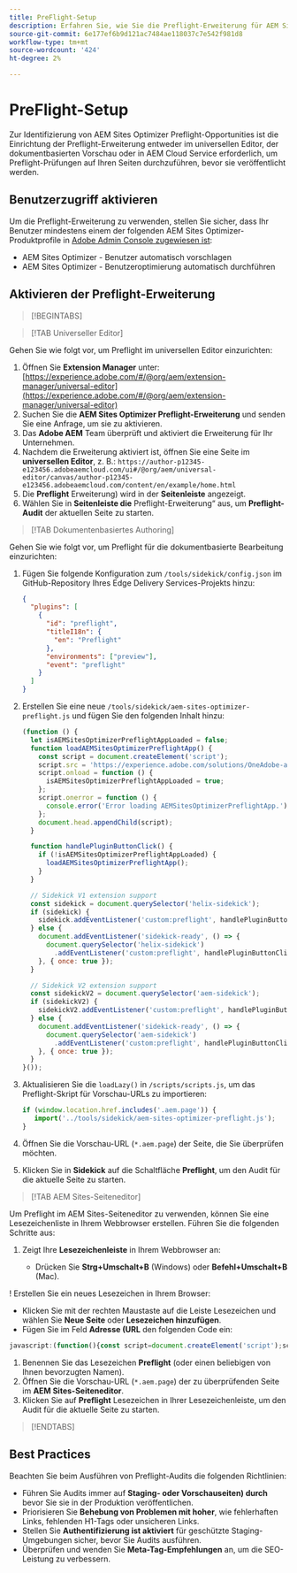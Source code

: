 ```yaml
---
title: PreFlight-Setup
description: Erfahren Sie, wie Sie die Preflight-Erweiterung für AEM Sites Optimizer einrichten.
source-git-commit: 6e177ef6b9d121ac7484ae118037c7e542f981d8
workflow-type: tm+mt
source-wordcount: '424'
ht-degree: 2%

---
```



# PreFlight-Setup

Zur Identifizierung von AEM Sites Optimizer Preflight-Opportunities ist die Einrichtung der Preflight-Erweiterung entweder im universellen Editor, der dokumentbasierten Vorschau oder in AEM Cloud Service erforderlich, um Preflight-Prüfungen auf Ihren Seiten durchzuführen, bevor sie veröffentlicht werden.

## Benutzerzugriff aktivieren

Um die Preflight-Erweiterung zu verwenden, stellen Sie sicher, dass Ihr Benutzer mindestens einem der folgenden AEM Sites Optimizer-Produktprofile in [Adobe Admin Console zugewiesen ist](https://adminconsole.adobe.com):

* AEM Sites Optimizer - Benutzer automatisch vorschlagen
* AEM Sites Optimizer - Benutzeroptimierung automatisch durchführen

## Aktivieren der Preflight-Erweiterung

>[!BEGINTABS]

>[!TAB Universeller Editor]

Gehen Sie wie folgt vor, um Preflight im universellen Editor einzurichten:

1. Öffnen Sie **Extension Manager** unter:
   [https://experience.adobe.com/#/@org/aem/extension-manager/universal-editor](https://experience.adobe.com/#/@org/aem/extension-manager/universal-editor)
1. Suchen Sie die **AEM Sites Optimizer Preflight-Erweiterung** und senden Sie eine Anfrage, um sie zu aktivieren.
1. Das **Adobe AEM** Team überprüft und aktiviert die Erweiterung für Ihr Unternehmen.
1. Nachdem die Erweiterung aktiviert ist, öffnen Sie eine Seite im **universellen Editor**, z. B.:
   `https://author-p12345-e123456.adobeaemcloud.com/ui#/@org/aem/universal-editor/canvas/author-p12345-e123456.adobeaemcloud.com/content/en/example/home.html`
1. Die **Preflight** Erweiterung) wird in der **Seitenleiste** angezeigt.
1. Wählen Sie in **Seitenleiste die** Preflight-Erweiterung“ aus, um **Preflight-Audit** der aktuellen Seite zu starten.

>[!TAB Dokumentenbasiertes Authoring]

Gehen Sie wie folgt vor, um Preflight für die dokumentbasierte Bearbeitung einzurichten:

1. Fügen Sie folgende Konfiguration zum `/tools/sidekick/config.json` im GitHub-Repository Ihres Edge Delivery Services-Projekts hinzu:

   ```json
   {
     "plugins": [
       {
         "id": "preflight",
         "titleI18n": {
           "en": "Preflight"
         },
         "environments": ["preview"],
         "event": "preflight"
       }
     ]
   }
   ```

1. Erstellen Sie eine neue `/tools/sidekick/aem-sites-optimizer-preflight.js` und fügen Sie den folgenden Inhalt hinzu:

   ```javascript
   (function () {
     let isAEMSitesOptimizerPreflightAppLoaded = false;
     function loadAEMSitesOptimizerPreflightApp() {
       const script = document.createElement('script');
       script.src = 'https://experience.adobe.com/solutions/OneAdobe-aem-sites-optimizer-preflight-mfe/static-assets/resources/sidekick/client.js?source=plugin';
       script.onload = function () {
         isAEMSitesOptimizerPreflightAppLoaded = true;
       };
       script.onerror = function () {
         console.error('Error loading AEMSitesOptimizerPreflightApp.');
       };
       document.head.appendChild(script);
     }
   
     function handlePluginButtonClick() {
       if (!isAEMSitesOptimizerPreflightAppLoaded) {
         loadAEMSitesOptimizerPreflightApp();
       }
     }
   
     // Sidekick V1 extension support
     const sidekick = document.querySelector('helix-sidekick');
     if (sidekick) {
       sidekick.addEventListener('custom:preflight', handlePluginButtonClick);
     } else {
       document.addEventListener('sidekick-ready', () => {
         document.querySelector('helix-sidekick')
           .addEventListener('custom:preflight', handlePluginButtonClick);
       }, { once: true });
     }
   
     // Sidekick V2 extension support
     const sidekickV2 = document.querySelector('aem-sidekick');
     if (sidekickV2) {
       sidekickV2.addEventListener('custom:preflight', handlePluginButtonClick);
     } else {
       document.addEventListener('sidekick-ready', () => {
         document.querySelector('aem-sidekick')
           .addEventListener('custom:preflight', handlePluginButtonClick);
       }, { once: true });
     }
   }());
   ```

1. Aktualisieren Sie die `loadLazy()` in `/scripts/scripts.js`, um das Preflight-Skript für Vorschau-URLs zu importieren:

   ```javascript
   if (window.location.href.includes('.aem.page')) {
      import('../tools/sidekick/aem-sites-optimizer-preflight.js');
   }
   ```

1. Öffnen Sie die Vorschau-URL (`*.aem.page`) der Seite, die Sie überprüfen möchten.
1. Klicken Sie in **Sidekick** auf die Schaltfläche **Preflight**, um den Audit für die aktuelle Seite zu starten.

>[!TAB AEM Sites-Seiteneditor]

Um Preflight im AEM Sites-Seiteneditor zu verwenden, können Sie eine Lesezeichenliste in Ihrem Webbrowser erstellen. Führen Sie die folgenden Schritte aus:

1. Zeigt Ihre **Lesezeichenleiste** in Ihrem Webbrowser an:

   * Drücken Sie **Strg+Umschalt+B** (Windows) oder **Befehl+Umschalt+B** (Mac).

! Erstellen Sie ein neues Lesezeichen in Ihrem Browser:

* Klicken Sie mit der rechten Maustaste auf die Leiste Lesezeichen und wählen Sie **Neue Seite** oder **Lesezeichen hinzufügen**.
* Fügen Sie im Feld **Adresse (URL** den folgenden Code ein:

```javascript
javascript:(function(){const script=document.createElement('script');script.src='https://experience.adobe.com/solutions/OneAdobe-aem-sites-optimizer-preflight-mfe/static-assets/resources/sidekick/client.js?source=bookmarklet&target-source=aem-cloud-service';document.head.appendChild(script);})();
```

1. Benennen Sie das Lesezeichen **Preflight** (oder einen beliebigen von Ihnen bevorzugten Namen).
1. Öffnen Sie die Vorschau-URL (`*.aem.page`) der zu überprüfenden Seite im **AEM Sites-Seiteneditor**.
1. Klicken Sie auf **Preflight** Lesezeichen in Ihrer Lesezeichenleiste, um den Audit für die aktuelle Seite zu starten.

>[!ENDTABS]

## Best Practices

Beachten Sie beim Ausführen von Preflight-Audits die folgenden Richtlinien:

* Führen Sie Audits immer auf **Staging- oder Vorschauseiten) durch** bevor Sie sie in der Produktion veröffentlichen.
* Priorisieren Sie **Behebung von Problemen mit hoher**, wie fehlerhaften Links, fehlenden H1-Tags oder unsicheren Links.
* Stellen Sie **Authentifizierung ist aktiviert** für geschützte Staging-Umgebungen sicher, bevor Sie Audits ausführen.
* Überprüfen und wenden Sie **Meta-Tag-Empfehlungen** an, um die SEO-Leistung zu verbessern.
